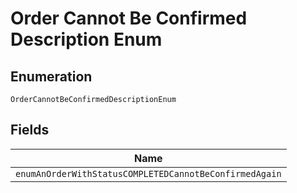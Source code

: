 
# Order Cannot Be Confirmed Description Enum

## Enumeration

`OrderCannotBeConfirmedDescriptionEnum`

## Fields

| Name |
|  --- |
| `enumAnOrderWithStatusCOMPLETEDCannotBeConfirmedAgain` |

